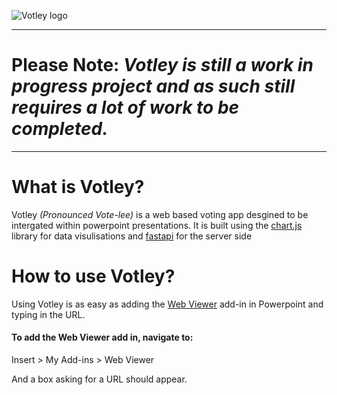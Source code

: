 <img src="https://cdn.discordapp.com/attachments/816645352215150602/1102994127848743034/Votley_logo.png"
     alt="Votley logo"
     style="float: centre; margin-right: 10px;" />
_____________
# __Please Note__: *Votley is still a work in progress project and as such still requires a lot of work to be completed.*
_____________

# What is Votley?
Votley *(Pronounced Vote-lee)* is a web based voting app desgined to be intergated within powerpoint presentations. It is built using the [chart.js](https://www.chartjs.org/) library for data visulisations and [fastapi](https://fastapi.tiangolo.com/) for the server side

# How to use Votley?
Using Votley is as easy as adding the [Web Viewer](https://pages.store.office.com/addinsinstallpage.aspx?assetid=WA104295828&rs=en-US&correlationId=36e21024-dff1-811d-3d83-87115b7c52b0) add-in in Powerpoint and typing in the URL.

#### To add the Web Viewer add in, navigate to:
Insert > My Add-ins > Web Viewer

And a box asking for a URL should appear.

